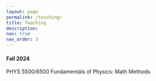 ```yaml
---
layout: page
permalink: /teaching/
title: Teaching
description: 
nav: true
nav_order: 3
---
```


<h4>Fall 2024</h4>
PHYS 5500/6500 Fundamentals of Physics: Math Methods
